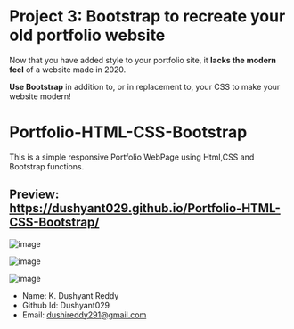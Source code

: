 # Project 3: Bootstrap to recreate your old portfolio website

Now that you have added style to your portfolio site, it **lacks the modern feel** of a website made in 2020.

**Use Bootstrap** in addition to, or in replacement to, your CSS to make your website modern!


# Portfolio-HTML-CSS-Bootstrap

This is a simple responsive Portfolio WebPage using Html,CSS and Bootstrap functions.

## Preview: https://dushyant029.github.io/Portfolio-HTML-CSS-Bootstrap/

![image](https://user-images.githubusercontent.com/55031190/103482922-b7c8e280-4e09-11eb-91fa-99ad17f2551b.png)

![image](https://user-images.githubusercontent.com/55031190/103482935-d29b5700-4e09-11eb-864f-02ce5a506945.png)

![image](https://user-images.githubusercontent.com/55031190/103482952-ec3c9e80-4e09-11eb-92c2-563167b17279.png)

* Name: K. Dushyant Reddy
* Github Id: Dushyant029
* Email: dushireddy291@gmail.com
